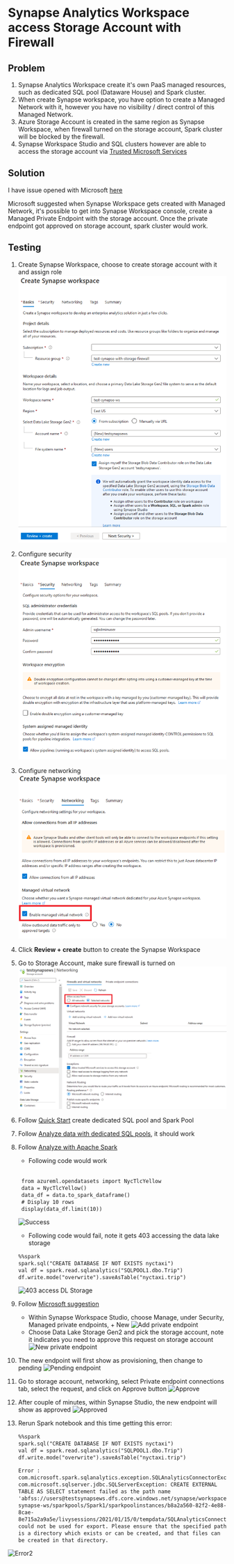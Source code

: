 # Synapse Analytics Workspace access Storage Account with Firewall

## Problem

1. Synapse Analytics Workspace create it's own PaaS managed resources, such as dedicated SQL pool (Dataware House) and Spark cluster.
2. When create Synapse workspace, you have option to create a Managed Network with it, however you have no visibility / direct control of this Managed Network.
3. Azure Storage Account is created in the same region as Synapse Workspace, when firewall turned on the storage account, Spark cluster will be blocked by the firewall.
4. Synapse Workspace Studio and SQL clusters however are able to access the storage account via [Trusted Microsoft Services](https://docs.microsoft.com/en-us/azure/storage/common/storage-network-security#trusted-microsoft-services)

## Solution

I have issue opened with Microsoft [here](https://github.com/MicrosoftDocs/azure-docs/issues/67831#issuecomment-747866989)

Microsoft suggested when Synapse Workspace gets created with Managed Network, it's possible to get into Synapse Workspace console, create a Managed Private Endpoint with the storage account. Once the private endpoint got approved on storage account, spark cluster would work.

## Testing

1. Create Synapse Workspace, choose to create storage account with it and assign role
    ![Create Synapse Workspace](images/2021-01-15-09-43-26.png)

2. Configure security
    ![Configure security](images/2021-01-15-09-45-47.png)

3. Configure networking
   ![Configure networking](images/2021-01-15-09-48-08.png)

4. Click **Review + create** button to create the Synapse Workspace

5. Go to Storage Account, make sure firewall is turned on
    ![Turn on storage firewall](images/2021-01-15-10-17-07.png)

6. Follow [Quick Start](https://docs.microsoft.com/en-us/azure/synapse-analytics/get-started-create-workspace#create-a-dedicated-sql-pool) create dedicated SQL pool and Spark Pool

7. Follow [Analyze data with dedicated SQL pools](https://docs.microsoft.com/en-us/azure/synapse-analytics/get-started-analyze-sql-pool), it should work

8. Follow [Analyze with Apache Spark](https://docs.microsoft.com/en-us/azure/synapse-analytics/get-started-analyze-spark)
   - Following code would work

   ```SPARK

    from azureml.opendatasets import NycTlcYellow
    data = NycTlcYellow()
    data_df = data.to_spark_dataframe()
    # Display 10 rows
    display(data_df.limit(10))

    ```

    ![Success](images/2021-01-15-10-41-13.png)

    - Following code would fail, note it gets 403 accessing the data lake storage

    ```SPARK
    %%spark
    spark.sql("CREATE DATABASE IF NOT EXISTS nyctaxi")
    val df = spark.read.sqlanalytics("SQLPOOL1.dbo.Trip") 
    df.write.mode("overwrite").saveAsTable("nyctaxi.trip")
    ```

    ![403 access DL Storage](images/2021-01-15-10-42-13.png)

9. Follow [Microsoft suggestion](https://docs.microsoft.com/en-us/azure/synapse-analytics/security/synapse-workspace-managed-private-endpoints)
    - Within Synapse Workspace Studio, choose Manage, under Security, Managed private endpoints, + New
    ![Add private endpoint](images/2021-01-15-10-48-58.png)
    - Choose Data Lake Storage Gen2 and pick the storage account, note it indicates you need to approve this request on storage account
    ![New private endpoint](images/2021-01-15-10-51-55.png)

10. The new endpoint will first show as provisioning, then change to pending
    ![Pending endpoint](images/2021-01-15-10-55-34.png)

11. Go to storage account, networking, select Private endpoint connections tab, select the request, and click on Approve button
    ![Approve](images/2021-01-15-10-58-41.png)

12. After couple of minutes, within Synapse Studio, the new endpoint will show as approved
    ![Approved](images/2021-01-15-11-02-39.png)

13. Rerun Spark notebook and this time getting this error:

    ```SPARK
    %%spark
    spark.sql("CREATE DATABASE IF NOT EXISTS nyctaxi")
    val df = spark.read.sqlanalytics("SQLPOOL1.dbo.Trip") 
    df.write.mode("overwrite").saveAsTable("nyctaxi.trip")
    ```

    ```err
    Error : com.microsoft.spark.sqlanalytics.exception.SQLAnalyticsConnectorException: com.microsoft.sqlserver.jdbc.SQLServerException: CREATE EXTERNAL TABLE AS SELECT statement failed as the path name 'abfss://users@testsynapsews.dfs.core.windows.net/synapse/workspaces/test-synapse-ws/sparkpools/Spark1/sparkpoolinstances/b8a2a560-82f2-4e88-8cae-8e715a2a9a5e/livysessions/2021/01/15/0/tempdata/SQLAnalyticsConnectorStaging/application_1610724646380_0001/ae61C6NuJNAcbbda6d98d854195995c206dd7371314.tbl' could not be used for export. Please ensure that the specified path is a directory which exists or can be created, and that files can be created in that directory.
    ```

![Error2](images/2021-01-15-11-19-27.png)
